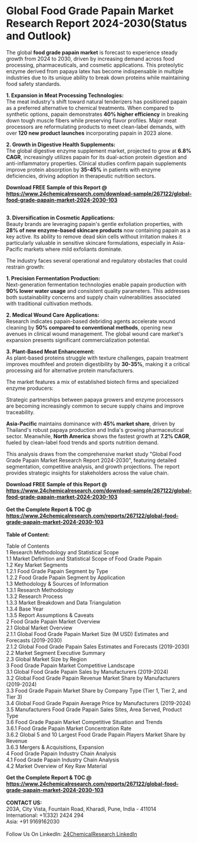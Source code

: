 <h1>Global Food Grade Papain Market Research Report 2024-2030(Status and Outlook)</h1><p>The global <strong>food grade papain market</strong> is forecast to experience steady growth from 2024 to 2030, driven by increasing demand across food processing, pharmaceuticals, and cosmetic applications. This proteolytic enzyme derived from papaya latex has become indispensable in multiple industries due to its unique ability to break down proteins while maintaining food safety standards.</p><p><strong>1. Expansion in Meat Processing Technologies:</strong><br>
The meat industry's shift toward natural tenderizers has positioned papain as a preferred alternative to chemical treatments. When compared to synthetic options, papain demonstrates <strong>40% higher efficiency</strong> in breaking down tough muscle fibers while preserving flavor profiles. Major meat processors are reformulating products to meet clean-label demands, with over <strong>120 new product launches</strong> incorporating papain in 2023 alone.</p><p><strong>2. Growth in Digestive Health Supplements:</strong><br>
The global digestive enzyme supplement market, projected to grow at <strong>6.8% CAGR</strong>, increasingly utilizes papain for its dual-action protein digestion and anti-inflammatory properties. Clinical studies confirm papain supplements improve protein absorption by <strong>35-45%</strong> in patients with enzyme deficiencies, driving adoption in therapeutic nutrition sectors.</p><div><b>Download FREE Sample of this Report @ 
            <a href="https://www.24chemicalresearch.com/download-sample/267122/global-food-grade-papain-market-2024-2030-103">
            https://www.24chemicalresearch.com/download-sample/267122/global-food-grade-papain-market-2024-2030-103</a></b></div><br><p><strong>3. Diversification in Cosmetic Applications:</strong><br>
Beauty brands are leveraging papain's gentle exfoliation properties, with <strong>28% of new enzyme-based skincare products</strong> now containing papain as a key active. Its ability to remove dead skin cells without irritation makes it particularly valuable in sensitive skincare formulations, especially in Asia-Pacific markets where mild exfoliants dominate.</p><p>The industry faces several operational and regulatory obstacles that could restrain growth:</p><p><strong>1. Precision Fermentation Production:</strong><br>
Next-generation fermentation technologies enable papain production with <strong>90% lower water usage</strong> and consistent quality parameters. This addresses both sustainability concerns and supply chain vulnerabilities associated with traditional cultivation methods.</p><p><strong>2. Medical Wound Care Applications:</strong><br>
Research indicates papain-based debriding agents accelerate wound cleaning by <strong>50% compared to conventional methods</strong>, opening new avenues in clinical wound management. The global wound care market's expansion presents significant commercialization potential.</p><p><strong>3. Plant-Based Meat Enhancement:</strong><br>
As plant-based proteins struggle with texture challenges, papain treatment improves mouthfeel and protein digestibility by <strong>30-35%</strong>, making it a critical processing aid for alternative protein manufacturers.</p><p>The market features a mix of established biotech firms and specialized enzyme producers:</p><p>Strategic partnerships between papaya growers and enzyme processors are becoming increasingly common to secure supply chains and improve traceability.</p><p><strong>Asia-Pacific</strong> maintains dominance with <strong>45% market share</strong>, driven by Thailand's robust papaya production and India's growing pharmaceutical sector. Meanwhile, <strong>North America</strong> shows the fastest growth at <strong>7.2% CAGR</strong>, fueled by clean-label food trends and sports nutrition demand.</p><p>This analysis draws from the comprehensive market study "Global Food Grade Papain Market Research Report 2024-2030", featuring detailed segmentation, competitive analysis, and growth projections. The report provides strategic insights for stakeholders across the value chain.</p><div><b>Download FREE Sample of this Report @ 
            <a href="https://www.24chemicalresearch.com/download-sample/267122/global-food-grade-papain-market-2024-2030-103">
            https://www.24chemicalresearch.com/download-sample/267122/global-food-grade-papain-market-2024-2030-103</a></b></div><br><div><b>Get the Complete Report & TOC @ 
            <a href="https://www.24chemicalresearch.com/reports/267122/global-food-grade-papain-market-2024-2030-103">
            https://www.24chemicalresearch.com/reports/267122/global-food-grade-papain-market-2024-2030-103</a></b></div><br>
            <b>Table of Content:</b><p>Table of Contents<br />
1 Research Methodology and Statistical Scope<br />
1.1 Market Definition and Statistical Scope of Food Grade Papain<br />
1.2 Key Market Segments<br />
1.2.1 Food Grade Papain Segment by Type<br />
1.2.2 Food Grade Papain Segment by Application<br />
1.3 Methodology & Sources of Information<br />
1.3.1 Research Methodology<br />
1.3.2 Research Process<br />
1.3.3 Market Breakdown and Data Triangulation<br />
1.3.4 Base Year<br />
1.3.5 Report Assumptions & Caveats<br />
2 Food Grade Papain Market Overview<br />
2.1 Global Market Overview<br />
2.1.1 Global Food Grade Papain Market Size (M USD) Estimates and Forecasts (2019-2030)<br />
2.1.2 Global Food Grade Papain Sales Estimates and Forecasts (2019-2030)<br />
2.2 Market Segment Executive Summary<br />
2.3 Global Market Size by Region<br />
3 Food Grade Papain Market Competitive Landscape<br />
3.1 Global Food Grade Papain Sales by Manufacturers (2019-2024)<br />
3.2 Global Food Grade Papain Revenue Market Share by Manufacturers (2019-2024)<br />
3.3 Food Grade Papain Market Share by Company Type (Tier 1, Tier 2, and Tier 3)<br />
3.4 Global Food Grade Papain Average Price by Manufacturers (2019-2024)<br />
3.5 Manufacturers Food Grade Papain Sales Sites, Area Served, Product Type<br />
3.6 Food Grade Papain Market Competitive Situation and Trends<br />
3.6.1 Food Grade Papain Market Concentration Rate<br />
3.6.2 Global 5 and 10 Largest Food Grade Papain Players Market Share by Revenue<br />
3.6.3 Mergers & Acquisitions, Expansion<br />
4 Food Grade Papain Industry Chain Analysis<br />
4.1 Food Grade Papain Industry Chain Analysis<br />
4.2 Market Overview of Key Raw Material</p><div><b>Get the Complete Report & TOC @ 
            <a href="https://www.24chemicalresearch.com/reports/267122/global-food-grade-papain-market-2024-2030-103">
            https://www.24chemicalresearch.com/reports/267122/global-food-grade-papain-market-2024-2030-103</a></b></div><br><b>CONTACT US:</b><br>
            203A, City Vista, Fountain Road, Kharadi, Pune, India - 411014<br>
            International: +1(332) 2424 294<br>
            Asia: +91 9169162030 <br><br>
            Follow Us On LinkedIn: <a href="https://www.linkedin.com/company/24chemicalresearch/">24ChemicalResearch LinkedIn</a>